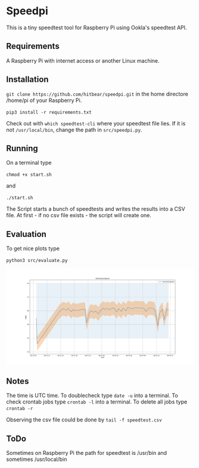 # Speedpi

This is a tiny speedtest tool for Raspberry Pi using Ookla's speedtest API.

## Requirements
A Raspberry Pi with internet access or another Linux machine. 

## Installation

`git clone https://github.com/hitbear/speedpi.git` in the home directore /home/pi of your Raspberry Pi.

`pip3 install -r requirements.txt`

Check out with `which speedtest-cli` where your speedtest file lies. If it is not `/usr/local/bin`, change the path in `src/speedpi.py`. 

## Running

On a terminal type

`chmod +x start.sh`

and 

`./start.sh`


The Script starts a bunch of speedtests and writes the results into a CSV file. At first - if no csv file exists - the script will create one.

## Evaluation

To get nice plots type


`python3 src/evaluate.py`

![Evaluation](eval1.png)

## Notes

The time is UTC time. To doublecheck type `date -u` into a terminal. 
To check crontab jobs type `crontab -l` into a terminal. To delete all jobs type `crontab -r`

Observing the csv file could be done by `tail -f speedtest.csv`


## ToDo

Sometimes on Raspberry Pi the path for speedtest is /usr/bin and sometimes /usr/local/bin